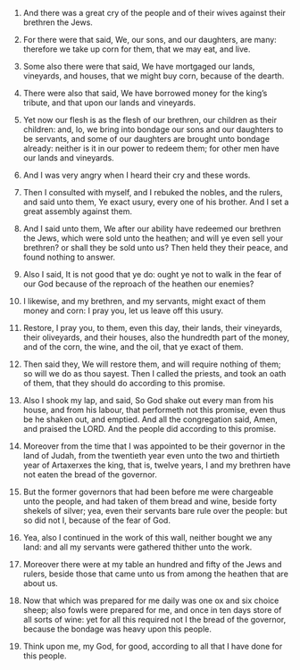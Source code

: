 1. And there was a great cry of the people and of their wives against
their brethren the Jews.

2. For there were that said, We, our sons, and our daughters, are
many: therefore we take up corn for them, that we may eat, and live.

3. Some also there were that said, We have mortgaged our lands,
vineyards, and houses, that we might buy corn, because of the dearth.

4. There were also that said, We have borrowed money for the king’s
tribute, and that upon our lands and vineyards.

5. Yet now our flesh is as the flesh of our brethren, our children as
their children: and, lo, we bring into bondage our sons and our
daughters to be servants, and some of our daughters are brought unto
bondage already: neither is it in our power to redeem them; for other
men have our lands and vineyards.

6. And I was very angry when I heard their cry and these words.

7. Then I consulted with myself, and I rebuked the nobles, and the
rulers, and said unto them, Ye exact usury, every one of his brother.
And I set a great assembly against them.

8. And I said unto them, We after our ability have redeemed our
brethren the Jews, which were sold unto the heathen; and will ye even
sell your brethren? or shall they be sold unto us? Then held they
their peace, and found nothing to answer.

9. Also I said, It is not good that ye do: ought ye not to walk in
the fear of our God because of the reproach of the heathen our
enemies?

10. I likewise, and my brethren, and my servants, might
exact of them money and corn: I pray you, let us leave off this usury.

11. Restore, I pray you, to them, even this day, their lands, their
vineyards, their oliveyards, and their houses, also the hundredth part
of the money, and of the corn, the wine, and the oil, that ye exact of
them.

12. Then said they, We will restore them, and will require nothing of
them; so will we do as thou sayest. Then I called the priests, and
took an oath of them, that they should do according to this promise.

13. Also I shook my lap, and said, So God shake out every man from
his house, and from his labour, that performeth not this promise, even
thus be he shaken out, and emptied. And all the congregation said,
Amen, and praised the LORD. And the people did according to this
promise.

14. Moreover from the time that I was appointed to be their governor
in the land of Judah, from the twentieth year even unto the two and
thirtieth year of Artaxerxes the king, that is, twelve years, I and my
brethren have not eaten the bread of the governor.

15. But the former governors that had been before me were chargeable
unto the people, and had taken of them bread and wine, beside forty
shekels of silver; yea, even their servants bare rule over the people:
but so did not I, because of the fear of God.

16. Yea, also I continued in the work of this wall, neither bought we
any land: and all my servants were gathered thither unto the work.

17. Moreover there were at my table an hundred and fifty of the Jews
and rulers, beside those that came unto us from among the heathen that
are about us.

18. Now that which was prepared for me daily was one ox and six
choice sheep; also fowls were prepared for me, and once in ten days
store of all sorts of wine: yet for all this required not I the bread
of the governor, because the bondage was heavy upon this people.

19. Think upon me, my God, for good, according to all that I have
done for this people.